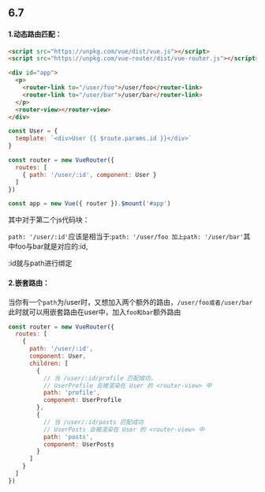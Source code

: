 ## 6.7

#### 1.动态路由匹配：

```html
<script src="https://unpkg.com/vue/dist/vue.js"></script>
<script src="https://unpkg.com/vue-router/dist/vue-router.js"></script>

<div id="app">
  <p>
    <router-link to="/user/foo">/user/foo</router-link>
    <router-link to="/user/bar">/user/bar</router-link>
  </p>
  <router-view></router-view>
</div>
```

```js
const User = {
  template: `<div>User {{ $route.params.id }}</div>`
}

const router = new VueRouter({
  routes: [
    { path: '/user/:id', component: User }
  ]
})

const app = new Vue({ router }).$mount('#app')
```

其中对于第二个js代码块：

`path: '/user/:id'`应该是相当于:`path: '/user/foo 加上path: '/user/bar'`其中foo与bar就是对应的:id,

:id就与path进行绑定



#### 2.嵌套路由：

当你有一个`path`为/user时，又想加入两个额外的路由，`/user/foo或者/user/bar`此时就可以用嵌套路由在user中，加入`foo和bar`额外路由

```js
const router = new VueRouter({
  routes: [
    {
      path: '/user/:id',
      component: User,
      children: [
        {
          // 当 /user/:id/profile 匹配成功，
          // UserProfile 会被渲染在 User 的 <router-view> 中
          path: 'profile',
          component: UserProfile
        },
        {
          // 当 /user/:id/posts 匹配成功
          // UserPosts 会被渲染在 User 的 <router-view> 中
          path: 'posts',
          component: UserPosts
        }
      ]
    }
  ]
})
```

